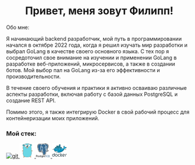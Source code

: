 ### <h1 align="center">Привет, меня зовут Филипп! </h1>
<p>Обо мне:</p>
Я начинающий backend разработчик, мой путь в программировании начался в октябре 2022 года, когда я решил изучать мир разработки и выбрал GoLang в качестве своего основного языка. С тех пор я сосредоточил свое внимание на изучении и применении GoLang в разработке веб-приложений, микросервисов, а также в создании ботов. Мой выбор пал на GoLang из-за его эффективности и производительности.

В течение своего обучения и практики я активно осваиваю различные аспекты разработки, включая работу с базой данных PostgreSQL и создание REST API.

Помимо этого, я также интегрирую Docker в свой рабочий процесс для контейнеризации моих приложений.
<h3 align="left">Мой стек:</h3>
<p align="left"> <a href="https://git-scm.com/" target="_blank" rel="noreferrer"> <img src="https://www.vectorlogo.zone/logos/git-scm/git-scm-icon.svg" alt="git" width="40" height="40"/> </a> <a href="https://golang.org" target="_blank" rel="noreferrer"> <img src="https://raw.githubusercontent.com/devicons/devicon/master/icons/go/go-original.svg" alt="go" width="40" height="40"/> </a> <a href="https://www.postgresql.org" target="_blank" rel="noreferrer"> <img src="https://raw.githubusercontent.com/devicons/devicon/master/icons/postgresql/postgresql-original-wordmark.svg" alt="postgresql" width="40" height="40"/> </a> <a href="https://www.docker.com/" target="_blank" rel="noreferrer"> <img src="https://raw.githubusercontent.com/devicons/devicon/master/icons/docker/docker-original-wordmark.svg" alt="docker" width="40" height="40"/> </a> </p>
